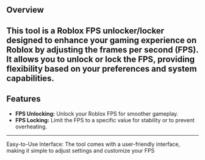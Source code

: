 ## Overview

This tool is a Roblox FPS unlocker/locker designed to enhance your gaming experience on Roblox by adjusting the frames per second (FPS). It allows you to unlock or lock the FPS, providing flexibility based on your preferences and system capabilities.
------------------------------------------------------------------------------------------------------------------------------------
## Features

- **FPS Unlocking:** Unlock your Roblox FPS for smoother gameplay.
- **FPS Locking:** Limit the FPS to a specific value for stability or to prevent overheating.
------------------------------------------------------------------------------------------------------------------------------------
Easy-to-Use Interface: The tool comes with a user-friendly interface, making it simple to adjust settings and customize your FPS
